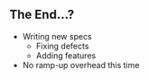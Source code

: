##  The End...?

- Writing new specs
    - Fixing defects
    - Adding features
- No ramp-up overhead this time
